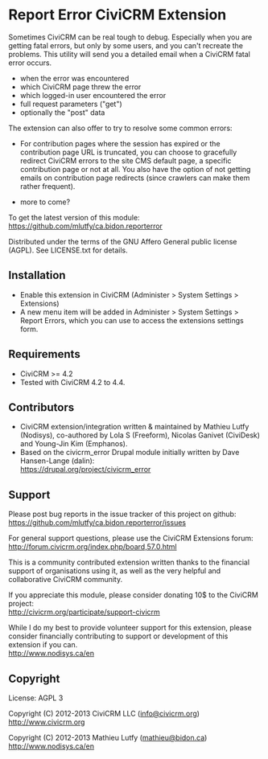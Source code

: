 Report Error CiviCRM Extension
==============================

Sometimes CiviCRM can be real tough to debug. Especially when you are getting
fatal errors, but only by some users, and you can't recreate the problems.
This utility will send you a detailed email when a CiviCRM fatal error occurs.

* when the error was encountered
* which CiviCRM page threw the error 
* which logged-in user encountered the error
* full request parameters ("get")
* optionally the "post" data

The extension can also offer to try to resolve some common errors:

* For contribution pages where the session has expired or the contribution
  page URL is truncated, you can choose to gracefully redirect CiviCRM
  errors to the site CMS default page, a specific contribution page or not
  at all. You also have the option of not getting emails on contribution
  page redirects (since crawlers can make them rather frequent).

* more to come?

To get the latest version of this module:  
https://github.com/mlutfy/ca.bidon.reporterror

Distributed under the terms of the GNU Affero General public license (AGPL).
See LICENSE.txt for details.

Installation
------------

* Enable this extension in CiviCRM (Administer > System Settings > Extensions)
* A new menu item will be added in Administer > System Settings > Report Errors,
  which you can use to access the extensions settings form.

Requirements
------------

- CiviCRM >= 4.2
- Tested with CiviCRM 4.2 to 4.4.

Contributors
------------

* CiviCRM extension/integration written & maintained by Mathieu Lutfy (Nodisys),
  co-authored by Lola S (Freeform), Nicolas Ganivet (CiviDesk) and Young-Jin Kim (Emphanos).
* Based on the civicrm_error Drupal module initially written by Dave Hansen-Lange (dalin):  
  https://drupal.org/project/civicrm_error

Support
-------

Please post bug reports in the issue tracker of this project on github:  
https://github.com/mlutfy/ca.bidon.reporterror/issues

For general support questions, please use the CiviCRM Extensions forum:  
http://forum.civicrm.org/index.php/board,57.0.html

This is a community contributed extension written thanks to the financial
support of organisations using it, as well as the very helpful and collaborative
CiviCRM community.

If you appreciate this module, please consider donating 10$ to the CiviCRM project:  
http://civicrm.org/participate/support-civicrm

While I do my best to provide volunteer support for this extension, please
consider financially contributing to support or development of this extension
if you can.  
http://www.nodisys.ca/en

Copyright
---------

License: AGPL 3

Copyright (C) 2012-2013 CiviCRM LLC (info@civicrm.org)  
http://www.civicrm.org

Copyright (C) 2012-2013 Mathieu Lutfy (mathieu@bidon.ca)  
http://www.nodisys.ca/en
